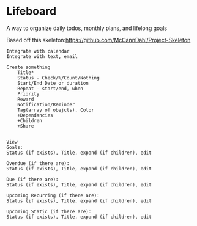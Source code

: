 # Lifeboard
A way to organize daily todos, monthly plans, and lifelong goals

Based off this skeleton:https://github.com/McCannDahl/Project-Skeleton

```
Integrate with calendar
Integrate with text, email

Create something
	Title*
	Status - Check/%/Count/Nothing
	Start/End Date or duration
	Repeat - start/end, when
	Priority
	Reward
	Notification/Reminder
	Tag(array of obejcts), Color
	+Dependancies
	+Children
	+Share
	

View
Goals:
Status (if exists), Title, expand (if children), edit

Overdue (if there are):
Status (if exists), Title, expand (if children), edit

Due (if there are):
Status (if exists), Title, expand (if children), edit

Upcoming Recurring (if there are):
Status (if exists), Title, expand (if children), edit

Upcoming Static (if there are):
Status (if exists), Title, expand (if children), edit

```
